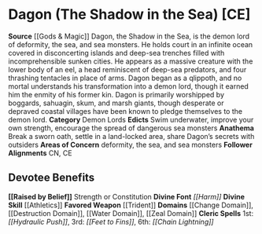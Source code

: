 ﻿---
ability:
- Strength
- Constitution
ability_boost:
- Strength
- Constitution
alignment: CE
deity:
- '[[DATABASE/deity/Dagon|Dagon]]'
deity_category: Demon Lords
divine_font: Harm
domain:
- '[[DATABASE/domain/Change Domain|Change]]'
- '[[DATABASE/domain/Destruction Domain|Destruction]]'
- '[[DATABASE/domain/Water Domain|Water]]'
- '[[DATABASE/domain/Zeal Domain|Zeal]]'
favored_weapon: '[[DATABASE/weapon/Trident|Trident]]'
follower_alignment:
- CN
- CE
id: '75'
name: Dagon
rarity: Common
skill:
- '[[DATABASE/skill/Athletics|Athletics]]'
source: '[[DATABASE/source/Gods & Magic|Gods & Magic]]'
trait: null
type: Deity

---
# Dagon (The Shadow in the Sea) [CE]

**Source** [[Gods & Magic]] 
Dagon, the Shadow in the Sea, is the demon lord of deformity, the sea, and sea monsters. He holds court in an infinite ocean covered in disconcerting islands and deep-sea trenches filled with incomprehensible sunken cities. He appears as a massive creature with the lower body of an eel, a head reminiscent of deep-sea predators, and four thrashing tentacles in place of arms. Dagon began as a qlippoth, and no mortal understands his transformation into a demon lord, though it earned him the enmity of his former kin. Dagon is primarily worshipped by boggards, sahuagin, skum, and marsh giants, though desperate or depraved coastal villages have been known to pledge themselves to the demon lord.
**Category** Demon Lords
**Edicts** Swim underwater, improve your own strength, encourage the spread of dangerous sea monsters
**Anathema** Break a sworn oath, settle in a land-locked area, share Dagon’s secrets with outsiders
**Areas of Concern** deformity, the sea, and sea monsters
**Follower Alignments** CN, CE

## Devotee Benefits

**[[Raised by Belief]]** Strength or Constitution
**Divine Font** _[[Harm]]_
**Divine Skill** [[Athletics]]
**Favored Weapon** [[Trident]]
**Domains** [[Change Domain]], [[Destruction Domain]], [[Water Domain]], [[Zeal Domain]]
**Cleric Spells** 1st: _[[Hydraulic Push]]_, 3rd: _[[Feet to Fins]]_, 6th: _[[Chain Lightning]]_